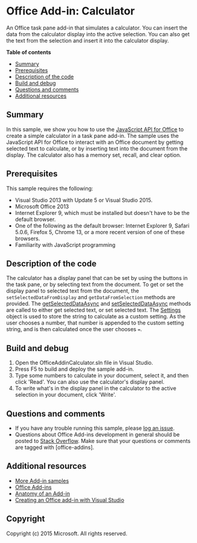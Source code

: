 # Office Add-in: Calculator

An Office task pane add-in that simulates a calculator. You can insert the data from the calculator display into the active selection. You can also get the text from the selection and insert it into the calculator display.

**Table of contents**

* [Summary](#summary)
* [Prerequisites](#prerequisites)
* [Description of the code](#codedescription)
* [Build and debug](#build)
* [Questions and comments](#questions)
* [Additional resources](#additional-resources)

<a name="summary"></a>
## Summary

In this sample, we show you how to use the [JavaScript API for Office](https://msdn.microsoft.com/en-us/library/office/fp142185.aspx) to create a simple calculator in a task pane add-in. 
The sample uses the JavaScript API for Office to interact with an Office document by getting selected text to calculate, or by inserting text into the document from the display. 
The calculator also has a memory set, recall, and clear option.

<a name="prerequisites"></a>
## Prerequisites

This sample requires the following:  

- Visual Studio 2013 with Update 5 or Visual Studio 2015.  
- Microsoft Office 2013
- Internet Explorer 9, which must be installed but doesn't have to be the default browser. 
- One of the following as the default browser: Internet Explorer 9, Safari 5.0.6, Firefox 5, Chrome 13, or a more recent version of one of these browsers.
- Familiarity with JavaScript programming

<a name="codedescription"></a>
## Description of the code

The calculator has a display panel that can be set by using the buttons in the task pane, or by selecting text from the document. 
To get or set the display panel to selected text from the document, the `setSelectedDataFromDisplay` and `getDataFromSelection` methods are provided. The [getSelectedDataAsync](https://msdn.microsoft.com/en-us/library/office/fp142294.aspx) and [setSelectedDataAsync](https://msdn.microsoft.com/EN-US/library/office/fp142145.aspx) methods are called to either get selected text, or set selected text. 
The [Settings](https://msdn.microsoft.com/EN-US/library/office/fp142179.aspx) object is used to store the string to calculate as a custom setting. As the user chooses a number, that number is appended to the custom setting string, and is then calculated once the user chooses `=`.

<a name="build"></a>
## Build and debug

1. Open the OfficeAddinCalculator.sln file in Visual Studio.
2. Press F5 to build and deploy the sample add-in.
3. Type some numbers to calculate in your document, select it, and then click 'Read'. You can also use the calculator's display panel.
4. To write what's in the display panel in the calculator to the active selection in your document, click 'Write'.

<a name="questions"></a>

## Questions and comments

- If you have any trouble running this sample, please [log an issue](https://github.com/OfficeDev/Office-Add-in-Calculator/issues).
- Questions about Office Add-ins development in general should be posted to [Stack Overflow](http://stackoverflow.com/questions/tagged/office-addins). Make sure that your questions or comments are tagged with [office-addins].

<a name="additional-resources"></a>
## Additional resources

- [More Add-in samples](https://github.com/OfficeDev?utf8=%E2%9C%93&query=-Add-in)
- [Office Add-ins](http://msdn.microsoft.com/library/office/jj220060.aspx)
- [Anatomy of an Add-in](https://msdn.microsoft.com/library/office/jj220082.aspx#StartBuildingApps_AnatomyofApp)
- [Creating an Office add-in with Visual Studio](https://msdn.microsoft.com/library/office/fp179827.aspx#Tools_CreatingWithVS)

## Copyright
Copyright (c) 2015 Microsoft. All rights reserved.
